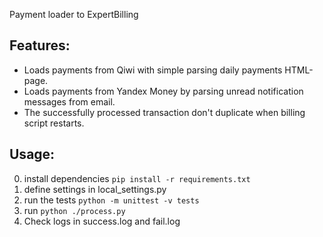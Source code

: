 Payment loader to ExpertBilling

Features:
-----

 * Loads payments from Qiwi with simple parsing daily payments HTML-page.
 * Loads payments from Yandex Money by parsing unread notification messages from email.
 * The successfully processed transaction don't duplicate when billing script restarts.

Usage:
-----

0. install dependencies
  `pip install -r requirements.txt`
1. define settings in local_settings.py
2. run the tests
  `python -m unittest -v tests`
3. run
  `python ./process.py`
4. Check logs in success.log and fail.log
